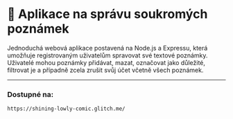 # 📝 Aplikace na správu soukromých poznámek

Jednoduchá webová aplikace postavená na Node.js a Expressu, která umožňuje registrovaným uživatelům spravovat své textové poznámky. Uživatelé mohou poznámky přidávat, mazat, označovat jako důležité, filtrovat je a případně zcela zrušit svůj účet včetně všech poznámek.

---

### Dostupné na:
```Zadej
https://shining-lowly-comic.glitch.me/
```
